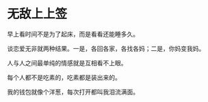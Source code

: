 # 无敌上上签

早上看时间不是为了起床，而是看看还能睡多久。 

谈恋爱无非就两种结果。一是，各回各家，各找各妈；二是，你妈变我妈。 

人与人之间最单纯的情感就是互相看不上眼。 

每个人都不是吃素的，吃素都是装出来的。 

我的钱包就像个洋葱，每次打开都叫我泪流满面。